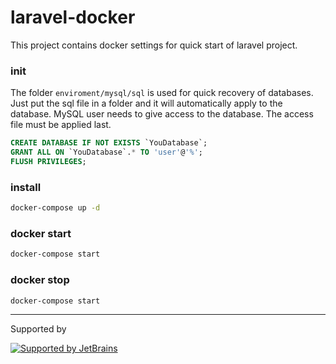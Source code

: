 # laravel-docker
This project contains docker settings for quick start of laravel project.

### init

The folder `enviroment/mysql/sql` is used for quick recovery of databases. Just put the sql file in a folder and it will automatically apply to the database.
MySQL user needs to give access to the database. The access file must be applied last.
```sql
CREATE DATABASE IF NOT EXISTS `YouDatabase`;
GRANT ALL ON `YouDatabase`.* TO 'user'@'%';
FLUSH PRIVILEGES;
```

### install
```bash
docker-compose up -d
```

### docker start
```bash
docker-compose start
```

### docker stop
```bash
docker-compose start
```

---
Supported by

[![Supported by JetBrains](https://cdn.rawgit.com/bavix/development-through/46475b4b/jetbrains.svg)](https://www.jetbrains.com/)
